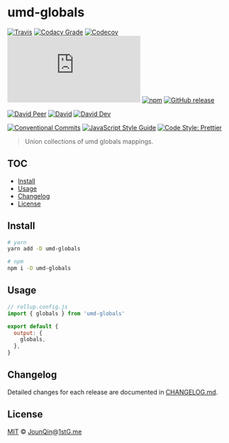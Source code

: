 # umd-globals

[![Travis](https://img.shields.io/travis/com/JounQin/umd-globals.svg)](https://travis-ci.com/JounQin/umd-globals)
[![Codacy Grade](https://img.shields.io/codacy/grade/c2b96f1585d940d39d58de8615bc700d)](https://www.codacy.com/app/JounQin/umd-globals)
[![Codecov](https://img.shields.io/codecov/c/gh/JounQin/umd-globals)](https://codecov.io/gh/JounQin/umd-globals)
[![type-coverage](https://img.shields.io/badge/dynamic/json.svg?label=type-coverage&prefix=%E2%89%A5&suffix=%&query=$.typeCoverage.atLeast&uri=https%3A%2F%2Fraw.githubusercontent.com%2FJounQin%2Fumd-globals%2Fmaster%2Fpackage.json)](https://github.com/plantain-00/type-coverage)
[![npm](https://img.shields.io/npm/v/umd-globals.svg)](https://www.npmjs.com/package/umd-globals)
[![GitHub release](https://img.shields.io/github/release/JounQin/umd-globals)](https://github.com/JounQin/umd-globals/releases)

[![David Peer](https://img.shields.io/david/peer/JounQin/umd-globals.svg)](https://david-dm.org/JounQin/umd-globals?type=peer)
[![David](https://img.shields.io/david/JounQin/umd-globals.svg)](https://david-dm.org/JounQin/umd-globals)
[![David Dev](https://img.shields.io/david/dev/JounQin/umd-globals.svg)](https://david-dm.org/JounQin/umd-globals?type=dev)

[![Conventional Commits](https://img.shields.io/badge/conventional%20commits-1.0.0-yellow.svg)](https://conventionalcommits.org)
[![JavaScript Style Guide](https://img.shields.io/badge/code_style-standard-brightgreen.svg)](https://standardjs.com)
[![Code Style: Prettier](https://img.shields.io/badge/code_style-prettier-ff69b4.svg)](https://github.com/prettier/prettier)

> Union collections of umd globals mappings.

## TOC <!-- omit in toc -->

- [Install](#install)
- [Usage](#usage)
- [Changelog](#changelog)
- [License](#license)

## Install

```sh
# yarn
yarn add -D umd-globals

# npm
npm i -D umd-globals
```

## Usage

```js
// rollup.config.js
import { globals } from 'umd-globals'

export default {
  output: {
    globals,
  },
}
```

## Changelog

Detailed changes for each release are documented in [CHANGELOG.md](./CHANGELOG.md).

## License

[MIT][] © [JounQin][]@[1stG.me][]

[1stg.me]: https://www.1stg.me
[jounqin]: https://GitHub.com/JounQin
[mit]: http://opensource.org/licenses/MIT
